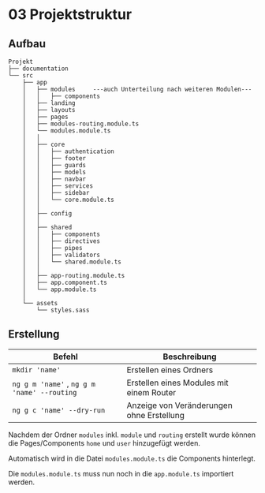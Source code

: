 # 03 Projektstruktur

## Aufbau

```terminal
Projekt
├── documentation
└── src
    ├── app
  	│	├── modules		---auch Unterteilung nach weiteren Modulen---
  	│	│	├── components
  	│ 	├── landing
  	│ 	├── layouts
  	│ 	├── pages
  	│ 	├── modules-routing.module.ts
  	│ 	└── modules.module.ts
  	│	│
  	│	├── core
  	│	│	├── authentication
  	│	│	├── footer
  	│	│	├── guards
  	│	│	├── models
  	│	│	├── navbar
  	│	│	├── services
  	│	│	├── sidebar
  	│	│	└── core.module.ts
  	│	│
  	│	├── config
  	│	│
  	│	├── shared
  	│	│	├── components
  	│	│	├── directives
  	│	│	├── pipes
  	│	│	├── validators
  	│	│	└── shared.module.ts
  	│	│
  	│	├── app-routing.module.ts
  	│	├── app.component.ts
  	│	└── app.module.ts
  	│
  	└── assets
    	└── styles.sass
```

## Erstellung

| Befehl                                      | Beschreibung                              |
| ------------------------------------------- | ----------------------------------------- |
| `mkdir 'name'`                              | Erstellen eines Ordners                   |
| `ng g m 'name'` , `ng g m 'name' --routing` | Erstellen eines Modules mit einem Router  |
| `ng g c 'name' --dry-run`                   | Anzeige von Veränderungen ohne Erstellung |

Nachdem der Ordner `modules` inkl. `module` und `routing` erstellt wurde können die Pages/Components `home` und `user` hinzugefügt werden.

Automatisch wird in die Datei `modules.module.ts` die Components hinterlegt.

Die `modules.module.ts` muss nun noch in die `app.module.ts` importiert werden.